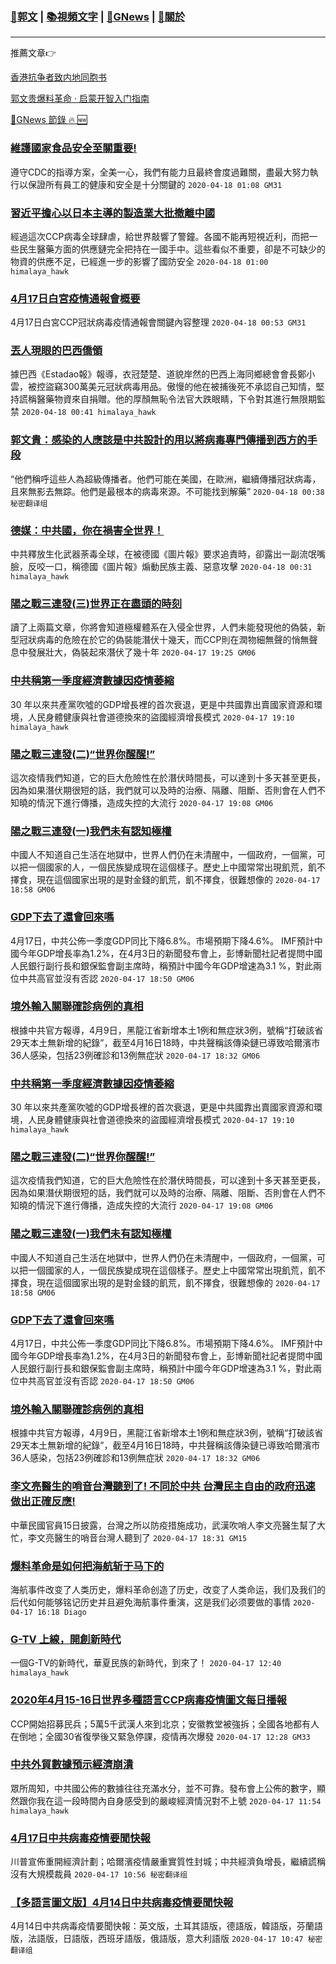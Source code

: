 ###  [:eagle:郭文](https://github.com/ourhimalayas/txt) | [:books:視頻文字](https://github.com/ourhimalayas/txt/blob/master/content/README.md) | [:newspaper:GNews](https://github.com/ourhimalayas/txt/blob/master/content/gnews/README.md) | [:pray:關於](https://github.com/ourhimalayas/home/tree/master/about)
---

推薦文章:point_right:

[香港抗争者致内地同胞书](https://github.com/ourhimalayas/news/blob/master/2019/08/a_letter_from_the_hong_kong_people.md)

[郭文贵爆料革命 · 启蒙开智入门指南](https://github.com/ourhimalayas/txt/issues/1)

[:newspaper:GNews 節錄 :fire: :new:](https://github.com/ourhimalayas/txt/blob/master/content/gnews/README.md) 



### [維護國家食品安全至關重要!](/content/gnews/1/README.md)

遵守CDC的指導方案，全美一心，我們有能力且最終會度過難關，盡最大努力執行以保證所有員工的健康和安全是十分關鍵的  `2020-04-18 01:08 GM31`

### [習近平擔心以日本主導的製造業大批撤離中國](/content/gnews/2/README.md)

經過這次CCP病毒全球肆虐，給世界敲響了警鐘。各國不能再短視近利，而把一些民生醫藥方面的供應鏈完全把持在一國手中。這些看似不重要，卻是不可缺少的物資的供應不足，已經進一步的影響了國防安全  `2020-04-18 01:00 himalaya_hawk`

### [4月17日白宮疫情通報會概要](/content/gnews/3/README.md)

4月17日白宮CCP冠狀病毒疫情通報會關鍵內容整理  `2020-04-18 00:53 GM31`

### [丟人現眼的巴西僑領](/content/gnews/4/README.md)

據巴西《Estadao報》報導，衣冠楚楚、道貌岸然的巴西上海同鄉總會會長鄭小雲，被控盜竊300萬美元冠狀病毒用品。傲慢的他在被捕後死不承認自己知情，堅持謊稱醫藥物資來自捐贈。他的厚顏無恥令法官大跌眼睛，下令對其進行無限期監禁  `2020-04-18 00:41 himalaya_hawk`

### [郭文貴：感染的人應該是中共設計的用以將病毒專門傳播到西方的手段](/content/gnews/5/README.md)

“他們稱呼這些人為超級傳播者。他們可能在美國，在歐洲，繼續傳播冠狀病毒，且來無影去無踪。他們是最根本的病毒來源。不可能找到解藥”  `2020-04-18 00:38 秘密翻译组`

### [德媒：中共國，你在禍害全世界！](/content/gnews/6/README.md)

中共釋放生化武器荼毒全球，在被德國《圖片報》要求追責時，卻露出一副流氓嘴臉，反咬一口，稱德國《圖片報》煽動民族主義、惡意攻擊  `2020-04-18 00:31 himalaya_hawk`

### [陽之戰三連發(三)世界正在盡頭的時刻](/content/gnews/7/README.md)

讀了上兩篇文章，你將會知道極權體系在入侵全世界，人們未能發現他的偽裝，新型冠狀病毒的危險在於它的偽裝能潛伏十幾天，而CCP則在潤物細無聲的悄無聲息中發展壯大，偽裝起來潛伏了幾十年  `2020-04-17 19:25 GM06`

### [中共稱第一季度經濟數據因疫情萎縮](/content/gnews/8/README.md)

30 年以來共產黨吹噓的GDP增長裡的首次衰退，更是中共國靠出賣國家資源和環境，人民身體健康與社會道德換來的盜國經濟增長模式  `2020-04-17 19:10 himalaya_hawk`

### [陽之戰三連發(二)“世界你醒醒!”](/content/gnews/9/README.md)

這次疫情我們知道，它的巨大危險性在於潛伏時間長，可以達到十多天甚至更長，因為如果潛伏期很短的話，我們就可以及時的治療、隔離、阻斷、否則會在人們不知曉的情況下進行傳播，造成失控的大流行  `2020-04-17 19:08 GM06`

### [陽之戰三連發(一)我們未有認知極權](/content/gnews/10/README.md)

中國人不知道自己生活在地獄中，世界人們仍在未清醒中，一個政府，一個黨，可以把一個國家的人，一個民族變成現在這個樣子。歷史上中國常常出現飢荒，飢不擇食，現在這個國家出現的是對金錢的飢荒，飢不擇食，很難想像的  `2020-04-17 18:58 GM06`

### [GDP下去了還會回來嗎](/content/gnews/11/README.md)

4月17日，中共公佈一季度GDP同比下降6.8%。市場預期下降4.6%。 IMF預計中國今年GDP增長率為1.2%，在4月3日的新聞發布會上，彭博新聞社記者提問中國人民銀行副行長和銀保監會副主席時，稱預計中國今年GDP增速為3.1 %，對此兩位中共高官並沒有否認  `2020-04-17 18:50 GM06`

### [境外輸入關聯確診病例的真相](/content/gnews/12/README.md)

根據中共官方報導，4月9日，黑龍江省新增本土1例和無症狀3例，號稱“打破該省29天本土無新增的紀錄”，截至4月16日18時，中共聲稱該傳染鏈已導致哈爾濱市36人感染，包括23例確診和13例無症狀  `2020-04-17 18:32 GM06`

### [中共稱第一季度經濟數據因疫情萎縮](/content/gnews/13/README.md)

30 年以來共產黨吹噓的GDP增長裡的首次衰退，更是中共國靠出賣國家資源和環境，人民身體健康與社會道德換來的盜國經濟增長模式  `2020-04-17 19:10 himalaya_hawk`

### [陽之戰三連發(二)“世界你醒醒!”](/content/gnews/14/README.md)

這次疫情我們知道，它的巨大危險性在於潛伏時間長，可以達到十多天甚至更長，因為如果潛伏期很短的話，我們就可以及時的治療、隔離、阻斷、否則會在人們不知曉的情況下進行傳播，造成失控的大流行  `2020-04-17 19:08 GM06`

### [陽之戰三連發(一)我們未有認知極權](/content/gnews/15/README.md)

中國人不知道自己生活在地獄中，世界人們仍在未清醒中，一個政府，一個黨，可以把一個國家的人，一個民族變成現在這個樣子。歷史上中國常常出現飢荒，飢不擇食，現在這個國家出現的是對金錢的飢荒，飢不擇食，很難想像的  `2020-04-17 18:58 GM06`

### [GDP下去了還會回來嗎](/content/gnews/16/README.md)

4月17日，中共公佈一季度GDP同比下降6.8%。市場預期下降4.6%。 IMF預計中國今年GDP增長率為1.2%，在4月3日的新聞發布會上，彭博新聞社記者提問中國人民銀行副行長和銀保監會副主席時，稱預計中國今年GDP增速為3.1 %，對此兩位中共高官並沒有否認  `2020-04-17 18:50 GM06`

### [境外輸入關聯確診病例的真相](/content/gnews/17/README.md)

根據中共官方報導，4月9日，黑龍江省新增本土1例和無症狀3例，號稱“打破該省29天本土無新增的紀錄”，截至4月16日18時，中共聲稱該傳染鏈已導致哈爾濱市36人感染，包括23例確診和13例無症狀  `2020-04-17 18:32 GM06`

### [李文亮醫生的哨音台灣聽到了! 不同於中共 台灣民主自由的政府迅速做出正確反應!](/content/gnews/18/README.md)

中華民國官員15日披露，台灣之所以防疫措施成功，武漢吹哨人李文亮醫生幫了大忙，李文亮醫生的哨音台灣人聽到了  `2020-04-17 18:31 GM15`

### [爆料革命是如何把海航斩于马下的](/content/gnews/19/README.md)

海航事件改变了人类历史，爆料革命创造了历史，改变了人类命运，我们及我们的后代如何能够铭记历史并且避免海航事件重演，这是我们必须要做的事情  `2020-04-17 16:18 Diago`

### [G-TV 上線，開創新時代](/content/gnews/20/README.md)

一個G-TV的新時代，華夏民族的新時代，到來了！  `2020-04-17 12:40 himalaya_hawk`

### [2020年4月15-16日世界多種語言CCP病毒疫情圖文每日播報](/content/gnews/21/README.md)

CCP開始招募民兵；5萬5千武漢人來到北京；安徽教堂被強拆；全國各地都有人在倒地；全國30省復學後又緊急停課，疫情再次爆發  `2020-04-17 12:28 GM33`

### [中共外貿數據預示經濟崩潰](/content/gnews/22/README.md)

眾所周知，中共國公佈的數據往往充滿水分，並不可靠。發布會上公佈的數字，顯然跟你我在這一段時間內自身感受到的嚴峻經濟情況對不上號  `2020-04-17 11:54 himalaya_hawk`

### [4月17日中共病毒疫情要聞快報](/content/gnews/23/README.md)

川普宣佈重開經濟計劃；哈爾濱疫情嚴重實質性封城；中共經濟負增長，繼續謊稱沒有大規模裁員  `2020-04-17 10:56 秘密翻译组`

### [【多語言圖文版】4月14日中共病毒疫情要聞快報](/content/gnews/24/README.md)

4月14日中共病毒疫情要聞快報：英文版，土耳其語版，德語版，韓語版，芬蘭語版，法語版，日語版，西班牙語版，俄語版，意大利語版  `2020-04-17 10:47 秘密翻译组`

